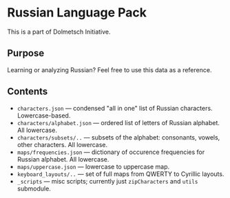 # Russian Language Pack

This is a part of Dolmetsch Initiative.


## Purpose

Learning or analyzing Russian? Feel free to use this data as a reference.


## Contents
* `characters.json` — condensed "all in one" list of Russian characters. Lowercase-based.
* `characters/alphabet.json` — ordered list of letters of Russian alphabet. All lowercase.
* `characters/subsets/..` — subsets of the alphabet: consonants, vowels, other characters. All lowercase.
* `maps/frequencies.json` — dictionary of occurence frequencies for Russian alphabet. All lowercase.
* `maps/uppercase.json` — lowercase to uppercase map.
* `keyboard_layouts/..` — set of full maps from QWERTY to Cyrillic layouts.
* `_scripts` — misc scripts; currently just `zipCharacters` and `utils` submodule.
